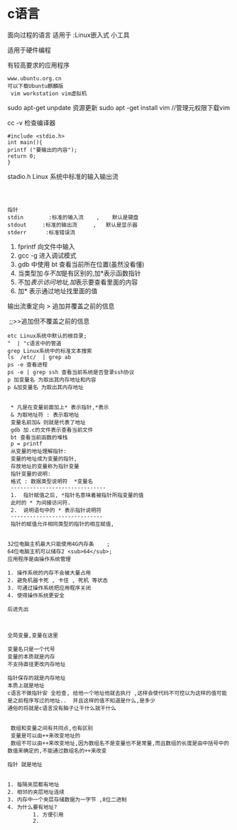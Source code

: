 #   c语言
面向过程的语言
适用于 :Linux嵌入式  小工具

适用于硬件编程

有较高要求的应用程序
```
www.ubuntu.org.cn
可以下载Ubuntu麒麟版
 vim workstation vim虚拟机
```
 sudo apt-get unpdate 资源更新
 sudo apt -get  install vim //管理元权限下载vim

 cc -v 检查编译器
 ``` c语言 编程\
 #include <stdio.h>
 int main(){
 printf ("要输出的内容");
 return 0;
 }
 ```

stadio.h Linux 系统中标准的输入输出流
```多个源文件



```

```输入输出错误流
指针
stdin        :标准的输入流    ,    默认是键盘
stdout     :标准的输出流     ,   默认是显示器
stderr      :标准错误流
```

1. fprintf 向文件中输入
2. gcc -g 进入调试模式 
3. gdb 中使用 bt 查看当前所在位置(虽然没看懂)
4. 当类型加*与不加*是有区别的,加*表示函数指针
5. 不加*表示访问地址,加*表示要查看里面的内容
6. 加* 表示通过地址找里面的值

输出流重定向 > 追加并覆盖之前的信息

​                        ;;>>追加但不覆盖之前的信息
```
etc Linux系统中默认的根目录;
"  | "c语言中的管道
grep Linux系统中的标准文本搜索
ls  /etc/  | grep ab 
ps -e 查看进程
ps -e | grep ssh 查看当前系统是否登录ssh协议
p 加变量名 为取出其内存地址和内容
p &加变量名 为取出其内存地址
 
```
```指针
 * 凡是在变量前面加上* 表示指针,*表示
 & 为取地址符 : 表示取地址
 变量名前加& 则就是代表了地址
 gdb 加.c的文件表示查看当前文件
 bt 查看当前函数的堆栈
 p = printf   
 从变量的地址理解指针:
 变量的地址成为变量的指针,
 存放地址的变量称为指针变量 
 指针变量的说明:
 格式 : 数据类型说明符  *变量名
 ------------------------------
 1.  指针赋值之后, *指针名意味着被指针所指变量的值
 此时的 * 为间接访问符.
 2.  说明语句中的 * 表示指针说明符
 -----------------------------
 指针的赋值允许相同类型的指针的相互赋值,
 
```
```内存
32位电脑主机最大只能使用4G内存条    ;    
64位电脑主机可以储存2 <sub>64</sub>;
应用程序是由操作系统管理

```
```用户与内存隔离的好处
1. 操作系统的内存不会被大量占用
2. 避免机器卡死 , 卡住 , 死机 等状态
3. 可通过操作系统把应用程序关闭
4. 使得操作系统更安全
```
```栈
后进先出
```
```堆

```
```代码段

```
```数据段
全局变量,变量在这里
```
```变量
变量名只是一个代号
变量的本质就是内存
不支持直径更改内存地址
```
```指针
指针保存的就是内存地址
本质上就是地址
c语言不做指针安 全检查, 给他一个地址他就去执行 ,这样会使代码不可控以为这样的值可能是之前程序写过的地址..  并且这样的值不知道是什么,是多少
通俗的将就是c语言没有脑子让干什么就干什么
```
```指针运算符

```
```
 数组和变量之间有共同点,也有区别
 变量是可以由++来改变地址的
 数组不可以由++来改变地址,因为数组名不是变量也不是常量,而且数组的长度是由中括号中的数值来确定的,不能通过数组名的++来改变
```
```
指针 就是地址 
 
```
```内存
1. 每隔夹层都有地址
2. 相邻的夹层地址连续
3. 内存中一个夹层存储数据为一字节 ,8位二进制
4. 为什么要有地址?
        1. 方便引用
        2. 
```
```变量的声明和赋值

```











